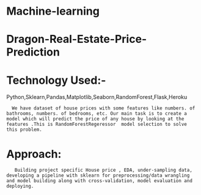 # Machine-learning
# Dragon-Real-Estate-Price-Prediction

# Technology Used:- 
Python,Sklearn,Pandas,Matplotlib,Seaborn,RandomForest,Flask,Heroku

      We have dataset of house prices with some features like numbers. of bathrooms, numbers. of bedrooms, etc. Our main task is to create a model which will predict the price of any house by looking at the features .This is RandomForestRegeressor  model selection to solve this problem.


   # Approach:
       Building project specific House price , EDA, under-sampling data, developing a pipeline with sklearn for preprocessing/data wrangling and model building along with cross-validation, model evaluation and  deploying.
 
